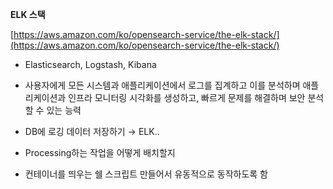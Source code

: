 ****ELK 스택****

[https://aws.amazon.com/ko/opensearch-service/the-elk-stack/](https://aws.amazon.com/ko/opensearch-service/the-elk-stack/)

- Elasticsearch, Logstash, Kibana
- 사용자에게 모든 시스템과 애플리케이션에서 로그를 집계하고 이를 분석하며 애플리케이션과 인프라 모니터링 시각화를 생성하고, 빠르게 문제를 해결하며 보안 분석할 수 있는 능력

- DB에 로깅 데이터 저장하기 → ELK..
- Processing하는 작업을 어떻게 배치할지
- 컨테이너를 띄우는 쉘 스크립트 만들어서 유동적으로 동작하도록 함